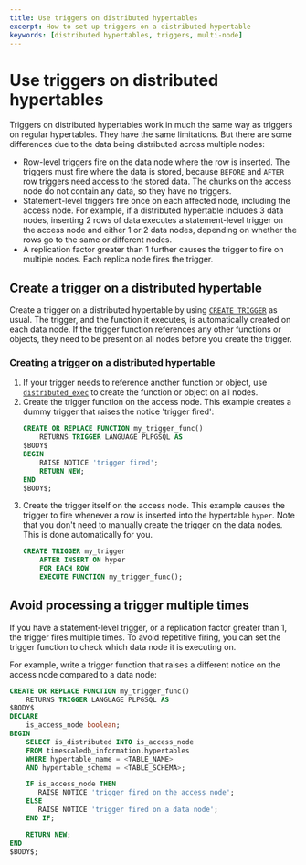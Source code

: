 ```yaml
---
title: Use triggers on distributed hypertables
excerpt: How to set up triggers on a distributed hypertable
keywords: [distributed hypertables, triggers, multi-node]
---
```


# Use triggers on distributed hypertables
Triggers on distributed hypertables work in much the same way as triggers on
regular hypertables. They have the same limitations. But there are some
differences due to the data being distributed across multiple nodes:
*	Row-level triggers fire on the data node where the row is inserted. The
	triggers must fire where the data is stored, because `BEFORE` and `AFTER`
	row triggers need access to the stored data. The chunks on the access node
	do not contain any data, so they have no triggers.
*	Statement-level triggers fire once on each affected node, including the
    access node. For example, if a distributed hypertable includes 3 data nodes,
    inserting 2 rows of data executes a statement-level trigger on the access
    node and either 1 or 2 data nodes, depending on whether the rows go to the
    same or different nodes.
*	A replication factor greater than 1 further causes
    the trigger to fire on multiple nodes. Each replica node fires the trigger.

## Create a trigger on a distributed hypertable
Create a trigger on a distributed hypertable by using [`CREATE
TRIGGER`][create-trigger] as usual. The trigger, and the function it executes,
is automatically created on each data node. If the trigger function references
any other functions or objects, they need to be present on all nodes before you
create the trigger.

<procedure>

### Creating a trigger on a distributed hypertable
1.	If your trigger needs to reference another function or object, use
	[`distributed_exec`][distributed_exec] to create the function or object on
	all nodes.
1.	Create the trigger function on the access node. This example creates a dummy
	trigger that raises the notice 'trigger fired':
	```sql
	CREATE OR REPLACE FUNCTION my_trigger_func()
		RETURNS TRIGGER LANGUAGE PLPGSQL AS
	$BODY$
	BEGIN
		RAISE NOTICE 'trigger fired';
		RETURN NEW;
	END
	$BODY$;
	```
1.	Create the trigger itself on the access node. This example causes the
	trigger to fire whenever a row is inserted into the hypertable `hyper`. Note
	that you don't need to manually create the trigger on the data nodes. This is
	done automatically for you.
	```sql
	CREATE TRIGGER my_trigger
		AFTER INSERT ON hyper
		FOR EACH ROW
		EXECUTE FUNCTION my_trigger_func();
	```

</procedure>

## Avoid processing a trigger multiple times
If you have a statement-level trigger, or a replication factor greater than 1,
the trigger fires multiple times. To avoid repetitive firing, you can set the
trigger function to check which data node it is executing on.

For example, write a trigger function that raises a different notice on the
access node compared to a data node:
```sql
CREATE OR REPLACE FUNCTION my_trigger_func()
    RETURNS TRIGGER LANGUAGE PLPGSQL AS
$BODY$
DECLARE
    is_access_node boolean;
BEGIN
    SELECT is_distributed INTO is_access_node
    FROM timescaledb_information.hypertables
    WHERE hypertable_name = <TABLE_NAME>
    AND hypertable_schema = <TABLE_SCHEMA>;

    IF is_access_node THEN
       RAISE NOTICE 'trigger fired on the access node';
    ELSE
       RAISE NOTICE 'trigger fired on a data node';
    END IF;

    RETURN NEW;
END
$BODY$;
```

[create-trigger]: https://www.postgresql.org/docs/current/sql-createtrigger.html
[distributed_exec]: /api/:currentVersion:/distributed-hypertables/distributed_exec/
